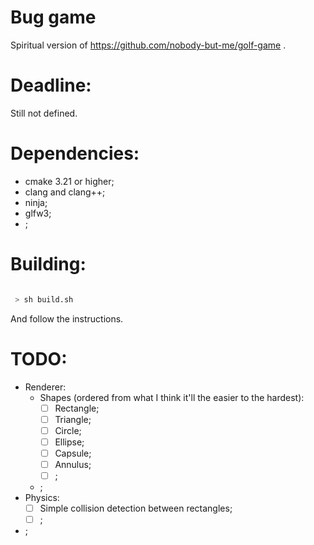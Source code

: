 
# Bug game

Spiritual version of https://github.com/nobody-but-me/golf-game .

# Deadline:

Still not defined.

# Dependencies:

 - cmake 3.21 or higher;
 - clang and clang++;
 - ninja;
 - glfw3;
 - ;

# Building:

```bash

 > sh build.sh

```

And follow the instructions.

# TODO:

 - Renderer:
    - Shapes (ordered from what I think it'll the easier to the hardest):
	    - [ ] Rectangle;
		- [ ] Triangle;
		- [ ] Circle;
		- [ ] Ellipse;
		- [ ] Capsule;
		- [ ] Annulus;
		- [ ] ;
	 - ;
 - Physics:
    - [ ] Simple collision detection between rectangles;
    - [ ] ;
 - ;
